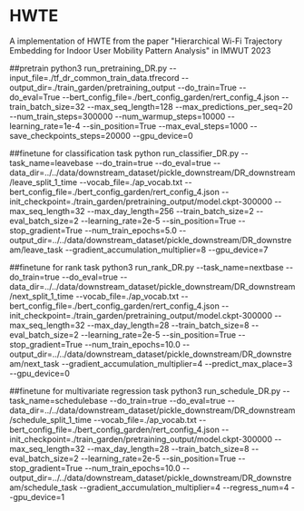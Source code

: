 # HWTE
A implementation of HWTE from the paper "Hierarchical Wi-Fi Trajectory Embedding for Indoor User Mobility Pattern Analysis" in IMWUT 2023

##pretrain
python3 run_pretraining_DR.py --input_file=./tf_dr_common_train_data.tfrecord --output_dir=./train_garden/pretraining_output --do_train=True --do_eval=True --bert_config_file=./bert_config_garden/rert_config_4.json --train_batch_size=32 --max_seq_length=128 --max_predictions_per_seq=20 --num_train_steps=300000 --num_warmup_steps=10000 --learning_rate=1e-4 --sin_position=True --max_eval_steps=1000 --save_checkpoints_steps=20000 --gpu_device=0

##finetune for classification task
python run_classifier_DR.py --task_name=leavebase --do_train=true --do_eval=true --data_dir=../../data/downstream_dataset/pickle_downstream/DR_downstream/leave_split_1_time --vocab_file=./ap_vocab.txt --bert_config_file=./bert_config_garden/rert_config_4.json --init_checkpoint=./train_garden/pretraining_output/model.ckpt-300000 --max_seq_length=32 --max_day_length=256 --train_batch_size=2 --eval_batch_size=2 --learning_rate=2e-5 --sin_position=True --stop_gradient=True --num_train_epochs=5.0 --output_dir=../../data/downstream_dataset/pickle_downstream/DR_downstream/leave_task --gradient_accumulation_multiplier=8 --gpu_device=7

##finetune for rank task
python3 run_rank_DR.py --task_name=nextbase --do_train=true --do_eval=true --data_dir=../../data/downstream_dataset/pickle_downstream/DR_downstream/next_split_1_time --vocab_file=./ap_vocab.txt --bert_config_file=./bert_config_garden/rert_config_4.json --init_checkpoint=./train_garden/pretraining_output/model.ckpt-300000 --max_seq_length=32 --max_day_length=28 --train_batch_size=8 --eval_batch_size=2 --learning_rate=2e-5 --sin_position=True --stop_gradient=True --num_train_epochs=10.0 --output_dir=../../data/downstream_dataset/pickle_downstream/DR_downstream/next_task --gradient_accumulation_multiplier=4 --predict_max_place=3 --gpu_device=0

##finetune for multivariate regression task
python3 run_schedule_DR.py --task_name=schedulebase --do_train=true --do_eval=true --data_dir=../../data/downstream_dataset/pickle_downstream/DR_downstream/schedule_split_1_time --vocab_file=./ap_vocab.txt --bert_config_file=./bert_config_garden/rert_config_4.json --init_checkpoint=./train_garden/pretraining_output/model.ckpt-300000 --max_seq_length=32 --max_day_length=28 --train_batch_size=8 --eval_batch_size=2 --learning_rate=2e-5 --sin_position=True --stop_gradient=True --num_train_epochs=10.0 --output_dir=../../data/downstream_dataset/pickle_downstream/DR_downstream/schedule_task --gradient_accumulation_multiplier=4 --regress_num=4 --gpu_device=1

